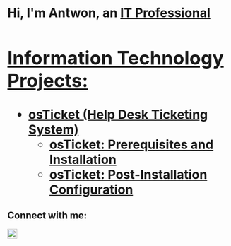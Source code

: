 <h1>Hi, I'm Antwon, an <a href=https://www.linkedin.com/in/antwon-morris/>IT Professional

<h2> Information Technology Projects:</h2>

- <b>osTicket (Help Desk Ticketing System)</b>
  - [osTicket: Prerequisites and Installation](https://github.com/ANTWON2004/osticket-prereqs)
  - [osTicket: Post-Installation Configuration](https://github.com/ANTWON2004/post-install-config)
  

<h2>Connect with me:</h2>


[<img align="left" alt="Antwon | LinkedIn" width="22px" src="https://cdn.jsdelivr.net/npm/simple-icons@v3/icons/linkedin.svg" />][linkedin]


[linkedin]: https://www.linkedin.com/in/antwon-morris/
